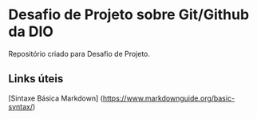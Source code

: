 # Desafio de Projeto sobre Git/Github da DIO
Repositório criado para Desafio de Projeto.

## Links úteis
[Sintaxe Básica Markdown] (https://www.markdownguide.org/basic-syntax/)
